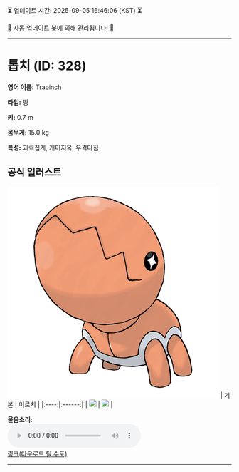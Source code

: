 
⏳ 업데이트 시간: 2025-09-05 16:46:06 (KST) ⏳

🤖 자동 업데이트 봇에 의해 관리됩니다! 🤖

---

# 톱치 (ID: 328)
**영어 이름:** Trapinch

**타입:** 땅

**키:** 0.7 m

**몸무게:** 15.0 kg

**특성:** 괴력집게, 개미지옥, 우격다짐

## 공식 일러스트
![](https://raw.githubusercontent.com/PokeAPI/sprites/master/sprites/pokemon/other/official-artwork/328.png)
| 기본 | 이로치 |
|:----:|:------:|
| <img src="http://play.pokemonshowdown.com/sprites/ani/trapinch.gif" width="200"> | <img src="http://play.pokemonshowdown.com/sprites/ani-shiny/trapinch.gif" width="200"> |

**울음소리:**<br><audio controls src="https://raw.githubusercontent.com/PokeAPI/cries/main/cries/pokemon/latest/328.ogg"></audio><br> [링크(다운로드 될 수도)](https://raw.githubusercontent.com/PokeAPI/cries/main/cries/pokemon/latest/328.ogg)


---
